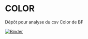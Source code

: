 # COLOR

Dépôt pour analyse du csv Color de BF


[![Binder](https://mybinder.org/badge.svg)](https://mybinder.org/v2/gh/fmelanie/COLOR/master)

